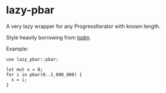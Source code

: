 # lazy-pbar

A very lazy wrapper for any ProgressIterator with known length.

Style heavily borrowing from [tqdm](https://github.com/tqdm/tqdm).


Example:
```
use lazy_pbar::pbar;

let mut x = 0;
for i in pbar(0..1_000_000) {
  x = i;
}
```

